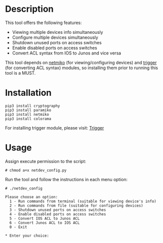 # Description
This tool offers the following features:
  * Viewing multiple devices info simultaneously
  * Configure multiple devices simultaneously
  * Shutdown unused ports on access switches
  * Enable disabled ports on access switches
  * Convert ACL syntax from IOS to Junos and vice versa

This tool depends on [netmiko](https://pypi.python.org/pypi/netmiko) (for viewing/configuring devices) and [trigger](https://trigger.readthedocs.io/en/latest/) (for converting ACL syntax) modules, so installing them prior to running this tool is a MUST.

# Installation
```
pip3 install cryptography
pip3 install paramiko
pip3 install netmiko
pip3 install colorama
```
For installing trigger module, please visit: [Trigger](https://trigger.readthedocs.io/en/latest/)

# Usage
Assign execute permission to the script:
```
# chmod a+x netdev_config.py
```

Run the tool and follow the instructions in each menu option:
```
# ./netdev_config

Please choose an option:
  1 - Run commands from terminal (suitable for viewing device's info)
  2 - Run commands from file (suitable for configuring devices)
  3 - Shutdown unused ports on access switches
  4 - Enable disabled ports on access switches
  5 - Convert IOS ACL to Junos ACL
  6 - Convert Junos ACL to IOS ACL
  0 - Exit
   
* Enter your choice:
```
